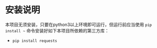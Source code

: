 
# 安装说明

本项目无须安装，只要在python3以上环境即可运行，但运行前应当使用 ```pip install ~``` 命令安装好如下本项目所依赖的第三方库：

* ```pip install requests```
